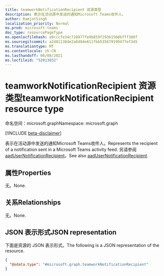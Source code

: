 ```yaml
---
title: teamworkNotificationRecipient 资源类型
description: 表示在活动源中发送的通知Microsoft Teams收件人。
author: RamjotSingh
localization_priority: Normal
ms.prod: microsoft-teams
doc_type: resourcePageType
ms.openlocfilehash: a9cccfe34c728877fe9b859f29361560bfff388f
ms.sourcegitcommit: a2d81138de2a0404e611fbb535679199477ef3d5
ms.translationtype: MT
ms.contentlocale: zh-CN
ms.lasthandoff: 06/08/2021
ms.locfileid: "52813032"
---
```

# <a name="teamworknotificationrecipient-resource-type"></a><span data-ttu-id="b7d18-103">teamworkNotificationRecipient 资源类型</span><span class="sxs-lookup"><span data-stu-id="b7d18-103">teamworkNotificationRecipient resource type</span></span>

<span data-ttu-id="b7d18-104">命名空间：microsoft.graph</span><span class="sxs-lookup"><span data-stu-id="b7d18-104">Namespace: microsoft.graph</span></span>

[!INCLUDE [beta-disclaimer](../../includes/beta-disclaimer.md)]

<span data-ttu-id="b7d18-105">表示在活动源中发送的通知Microsoft Teams收件人。</span><span class="sxs-lookup"><span data-stu-id="b7d18-105">Represents the recipient of a notification sent in a Microsoft Teams activity feed.</span></span> <span data-ttu-id="b7d18-106">另请参阅 [aadUserNotificationRecipient](aadusernotificationrecipient.md)。</span><span class="sxs-lookup"><span data-stu-id="b7d18-106">See also [aadUserNotificationRecipient](aadusernotificationrecipient.md).</span></span>

## <a name="properties"></a><span data-ttu-id="b7d18-107">属性</span><span class="sxs-lookup"><span data-stu-id="b7d18-107">Properties</span></span>
<span data-ttu-id="b7d18-108">无。</span><span class="sxs-lookup"><span data-stu-id="b7d18-108">None.</span></span>

## <a name="relationships"></a><span data-ttu-id="b7d18-109">关系</span><span class="sxs-lookup"><span data-stu-id="b7d18-109">Relationships</span></span>
<span data-ttu-id="b7d18-110">无。</span><span class="sxs-lookup"><span data-stu-id="b7d18-110">None.</span></span>

## <a name="json-representation"></a><span data-ttu-id="b7d18-111">JSON 表示形式</span><span class="sxs-lookup"><span data-stu-id="b7d18-111">JSON representation</span></span>
<span data-ttu-id="b7d18-112">下面是资源的 JSON 表示形式。</span><span class="sxs-lookup"><span data-stu-id="b7d18-112">The following is a JSON representation of the resource.</span></span>
<!-- {
  "blockType": "resource",
  "@odata.type": "microsoft.graph.teamworkNotificationRecipient"
}
-->
``` json
{
  "@odata.type": "#microsoft.graph.teamworkNotificationRecipient"
}
```

